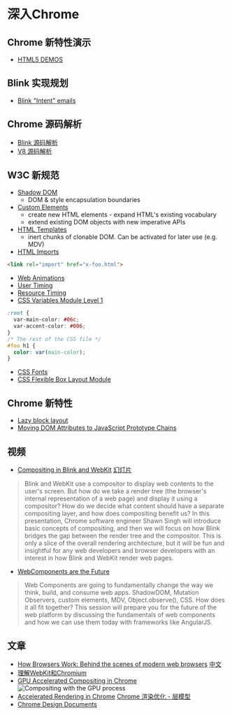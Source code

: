 # 深入Chrome

## Chrome 新特性演示

* [HTML5 DEMOS](https://html5-demos.appspot.com/)


## Blink 实现规划

* [Blink "Intent" emails](https://docs.google.com/spreadsheet/ccc?key=0AjGgk26K1Cc-dEIySWlPNmFHMWlCUGxIQkstZXJ3clE#gid=0)

## Chrome 源码解析

* [Blink 源码解析](https://github.com/yuanyan/kownyourchrome/tree/master/Blink)
* [V8 源码解析](https://github.com/yuanyan/kownyourchrome/tree/master/V8)

## W3C 新规范
* [Shadow DOM](https://dvcs.w3.org/hg/webcomponents/raw-file/tip/spec/shadow/index.html) 
  * DOM & style encapsulation boundaries
* [Custom Elements](https://dvcs.w3.org/hg/webcomponents/raw-file/tip/spec/custom/index.html)
  * create new HTML elements - expand HTML's existing vocabulary
  * extend existing DOM objects with new imperative APIs
* [HTML Templates](https://dvcs.w3.org/hg/webcomponents/raw-file/tip/spec/templates/index.html)
  * inert chunks of clonable DOM. Can be activated for later use (e.g. MDV)  
* [HTML Imports](https://dvcs.w3.org/hg/webcomponents/raw-file/tip/spec/imports/index.html)

```html
<link rel="import" href="x-foo.html">
```

* [Web Animations](https://dvcs.w3.org/hg/FXTF/raw-file/default/web-anim/index.html)
* [User Timing](http://w3c-test.org/webperf/specs/UserTiming/)
* [Resource Timing](http://www.w3.org/TR/2011/WD-resource-timing-20110524/)
* [CSS Variables Module Level 1](http://dev.w3.org/csswg/css-variables/)

```css
:root {
  var-main-color: #06c;
  var-accent-color: #006;
}
/* The rest of the CSS file */
#foo h1 {
  color: var(main-color);
}
```

* [CSS Fonts](http://dev.w3.org/csswg/css-fonts/)
* [CSS Flexible Box Layout Module](http://dev.w3.org/csswg/css-flexbox/)

## Chrome 新特性
* [Lazy block layout](https://docs.google.com/document/d/1-tbcMJV8wNbX2g5ehNIcE_1W7Kj_B3g9w1BrUgHnh3U/edit)
* [Moving DOM Attributes to JavaScript Prototype Chains](https://docs.google.com/document/d/1jwA8mtClwxI-QJuHT7872Z0pxpZz8PBkf2bGAbsUtqs/edit#)

## 视频
* [Compositing in Blink and WebKit](http://www.youtube.com/watch?v=Lpk1dYdo62o) [幻灯片](https://docs.google.com/presentation/d/163Zkxgon7-CAZjNuOZxwOFlLX6h15Ju-GNtdKbD-9Tg/edit?usp=sharing)

> Blink and WebKit use a compositor to display web contents to the user's screen. But how do we take a render tree (the browser's internal representation of a web page) and display it using a compositor? How do we decide what content should have a separate compositing layer, and how does compositing benefit us? In this presentation, Chrome software engineer Shawn Singh will introduce basic concepts of compositing, and then we will focus on how Blink bridges the gap between the render tree and the compositor. This is only a slice of the overall rendering architecture, but it will be fun and insightful for any web developers and browser developers with an interest in how Blink and WebKit render web pages.

* [WebComponents are the Future](http://www.youtube.com/watch?v=eJZx9c6YL8k)

> Web Components are going to fundamentally change the way we think, build, and consume web apps. ShadowDOM, Mutation Observers, custom elements, MDV, Object.observe(), CSS. How does it all fit together?
> This session will prepare you for the future of the web platform by discussing the fundamentals of web components and how we can use them today with frameworks like AngularJS.

## 文章
* [How Browsers Work: Behind the scenes of modern web browsers](http://www.html5rocks.com/en/tutorials/internals/howbrowserswork/)  [中文](http://www.html5rocks.com/zh/tutorials/internals/howbrowserswork/)
* [理解WebKit和Chromium](http://www.ituring.com.cn/minibook/705)
* [GPU Accelerated Compositing in Chrome](http://www.chromium.org/developers/design-documents/gpu-accelerated-compositing-in-chrome)
![Compositing with the GPU process](https://lh5.googleusercontent.com/fSqeRgpxD9mXzRypiiHU-kpG1ACEMufkHH95jRL_oWT3rGXZfPFNm8Kd89tKhd6NiZq7XlQ-75OSVgJbEtiGBBvITgCfxpvCVEAex08ustiMJ7rHVMw)
* [Accelerated Rendering in Chrome](http://www.html5rocks.com/en/tutorials/speed/layers/) [Chrome 渲染优化 - 层模型](http://www.oschina.net/translate/chrome-accelerated-rendering)
* [Chrome Design Documents](http://dev.chromium.org/developers/design-documents)

